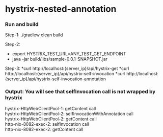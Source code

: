 # hystrix-nested-annotation

### Run and build
Step-1: 
./gradlew clean build

Step-2:
* export HYSTRIX_TEST_URL=ANY_TEST_GET_ENDPOINT
* java -jar build/libs/sample-0.0.1-SNAPSHOT.jar

Step-3:
*curl http://localhost:{server_ip}/api/hystrix-get
*curl http://localhost:{server_ip}/api/hystrix-self-invocation
*curl http://localhost:{server_ip}/api/hystrix-self-invocation-annotation


###  Output: You will see that selfInvocation call is not wrapped by hystrix
hystrix-HttpWebClientPool-1: getContent call<br/>
hystrix-HttpWebClientPool-2: selfInvocationWithAnnotation call<br />
hystrix-HttpWebClientPool-2: getContent call<br/>
http-nio-8082-exec-2: selfInvocation call<br/>
http-nio-8082-exec-2: getContent call<br/>

